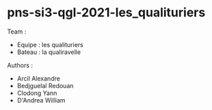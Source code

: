 # pns-si3-qgl-2021-les_qualituriers


Team : 
- Equipe : les qualituriers
- Bateau : la qualiravelle

Authors : 
- Arcil Alexandre
- Bedjguelal Redouan
- Clodong Yann
- D'Andrea William
